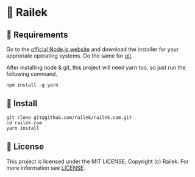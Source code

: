 # 💾 Railek

## 🛒 Requirements

Go to the [official Node.js website](https://nodejs.org/) and download the installer for your approriate operating systems. Do the same for [git](https://git-scm.com/).

After installing node & git, this project will need yarn too, so just run the following command.

```shell
npm install -g yarn
```

## 🧷 Install

```shell
git clone git@github.com/railek/railek.com.git
cd railek.com
yarn install
```

## 📝 License

This project is licensed under the MIT LICENSE, Copyright (c) Railek. For more information see [LICENSE](LICENSE).
